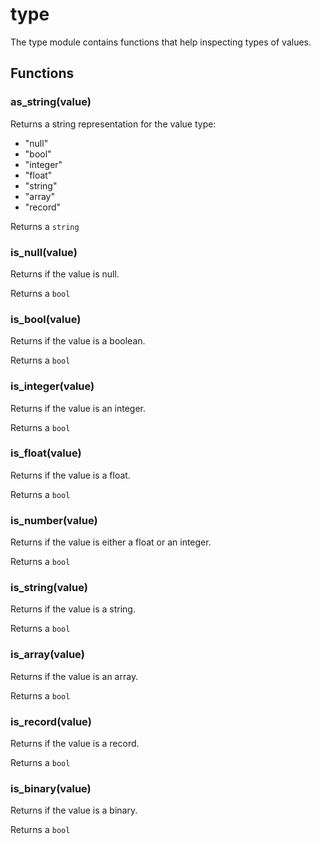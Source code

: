 
# type

The type module contains functions that help inspecting types of values.
## Functions
### as_string(value)

Returns a string representation for the value type:

* "null"
* "bool"
* "integer"
* "float"
* "string"
* "array"
* "record"

Returns a `string`

### is_null(value)

Returns if the value is null.

Returns a `bool`

### is_bool(value)

Returns if the value is a boolean.

Returns a `bool`

### is_integer(value)

Returns if the value is an integer.

Returns a `bool`

### is_float(value)

Returns if the value is a float.

Returns a `bool`

### is_number(value)

Returns if the value is either a float or an integer.

Returns a `bool`

### is_string(value)

Returns if the value is a string.

Returns a `bool`

### is_array(value)

Returns if the value is an array.

Returns a `bool`

### is_record(value)

Returns if the value is a record.

Returns a `bool`

### is_binary(value)

Returns if the value is a binary.

Returns a `bool`
